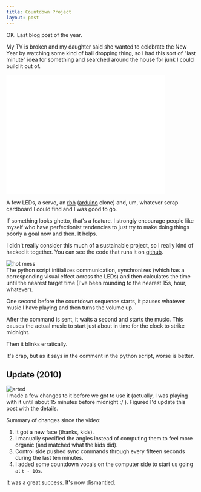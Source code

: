 ```yaml
---
title: Countdown Project
layout: post
---
```


OK. Last blog post of the year.

My TV is broken and my daughter said she wanted to celebrate the New
Year by watching some kind of ball dropping thing, so I had this sort
of "last minute" idea for something and searched around the house for
junk I could build it out of.

<iframe width="420" height="315"
        src="//www.youtube.com/embed/Qv_ruj4lhXo"
        frameborder="0" allowfullscreen>
</iframe>

A few LEDs, a servo, an [rbb][rbb] ([arduino][arduino] clone) and,
um, whatever scrap cardboard I could find and I was good to go.

If something looks ghetto, that's a feature.  I strongly encourage
people like myself who have perfectionist tendencies to just try to
make doing things poorly a goal now and then.  It helps.

I didn't really consider this much of a sustainable project, so I
really kind of hacked it together.  You can see the code that runs it
on [github][gist].

<div>
  <img alt="hot mess" class="floatleft" src="/images/countdown-back-small.jpg"/>
</div>
The python script initializes communication, synchronizes (which has a
corresponding visual effect across the LEDs) and then calculates the
time until the nearest target time (I've been rounding to the nearest
15s, hour, whatever).

One second before the countdown sequence starts, it pauses whatever
music I have playing and then turns the volume up.

After the command is sent, it waits a second and starts the music.
This causes the actual music to start just about in time for the clock
to strike midnight.

Then it blinks erratically.

It's crap, but as it says in the comment in the python script, worse
is better.

## Update (2010)

<div>
  <img alt="arted" class="floatright" src="/images/countdown-arted-small.jpg"/>
</div>
I made a few changes to it before we got to use it (actually, I was
playing with it until about 15 minutes before midnight :/ ).  Figured
I'd update this post with the details.

Summary of changes since the video:

1. It got a new face (thanks, kids).
2. I manually specified the angles instead of computing them to feel
more organic (and matched what the kids did).
3. Control side pushed sync commands through every fifteen seconds
during the last ten minutes.
4. I added some countdown vocals on the computer side to start us
going at `t - 10s`.

It was a great success.  It's now dismantled.

[rbb]: http://www.moderndevice.com/products/bbb-kit
[arduino]: http://www.arduino.cc/
[gist]: http://gist.github.com/267014
